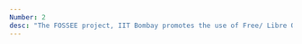 ```yaml
---
Number: 2
desc: "The FOSSEE project, IIT Bombay promotes the use of Free/ Libre Open Source Software in academia and Industry. The FOSSEE project  is funded through the National Mission on Education through ICT (NMEICT), Ministry of Education, Government of India. The FOSSEE-GIS team manages the overall coordination of the 'IIT Bombay FOSSEE GIS Internship in Geospatial Dashboard Design and Implementation'."
---
```

